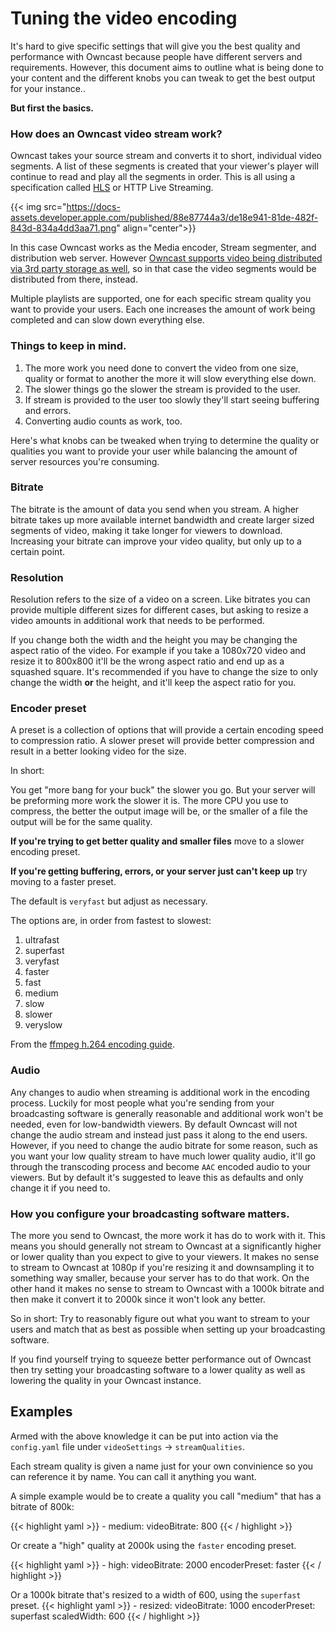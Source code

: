 # Tuning the video encoding

It's hard to give specific settings that will give you the best quality and performance with Owncast because people have different servers and requirements.  However, this document aims to outline what is being done to your content and the different knobs you can tweak to get the best output for your instance..

**But first the basics.**

### How does an Owncast video stream work?

Owncast takes your source stream and converts it to short, individual video segments.  A list of these segments is created that your viewer's player will continue to read and play all the segments in order.  This is all using a specification called [HLS](https://developer.apple.com/documentation/http_live_streaming/understanding_the_http_live_streaming_architecture) or HTTP Live Streaming.

{{< img src="https://docs-assets.developer.apple.com/published/88e87744a3/de18e941-81de-482f-843d-834a4dd3aa71.png" align="center">}}

In this case Owncast works as the Media encoder, Stream segmenter, and distribution web server.  However [Owncast supports video being distributed via 3rd party storage as well](/docs/s3), so in that case the video segments would be distributed from there, instead.

Multiple playlists are supported, one for each specific stream quality you want to provide your users.  Each one increases the amount of work being completed and can slow down everything else.


### Things to keep in mind.

1. The more work you need done to convert the video from one size, quality or format to another the more it will slow everything else down.
1. The slower things go the slower the stream is provided to the user.
1. If stream is provided to the user too slowly they'll start seeing buffering and errors.
1. Converting audio counts as work, too.

Here's what knobs can be tweaked when trying to determine the quality or qualities you want to provide your user while balancing the amount of server resources you're consuming.

### Bitrate

The bitrate is the amount of data you send when you stream. A higher bitrate takes up more available internet bandwidth and create larger sized segments of video, making it take longer for viewers to download. Increasing your bitrate can improve your video quality, but only up to a certain point.

### Resolution

Resolution refers to the size of a video on a screen.  Like bitrates you can provide multiple different sizes for different cases, but asking to resize a video amounts in additional work that needs to be performed.

If you change both the width and the height you may be changing the aspect ratio of the video.  For example if you take a 1080x720 video and resize it to 800x800 it'll be the wrong aspect ratio and end up as a squashed square.  It's recommended if you have to change the size to only change the width **or** the height, and it'll keep the aspect ratio for you.

### Encoder preset

A preset is a collection of options that will provide a certain encoding speed to compression ratio. A slower preset will provide better compression and result in a better looking video for the size.

In short:

You get "more bang for your buck" the slower you go.  But your server will be preforming more work the slower it is.  The more CPU you use to compress, the better the output image will be, or the smaller of a file the output will be for the same quality.



**If you're trying to get better quality and smaller files** move to a slower encoding preset.

**If you're getting buffering, errors, or your server just can't keep up** try moving to a faster preset.

The default is `veryfast` but adjust as necessary.

The options are, in order from fastest to slowest:
1. ultrafast
1. superfast
1. veryfast
1. faster
1. fast
1. medium
1. slow
1. slower
1. veryslow

From the [ffmpeg h.264 encoding guide](https://trac.ffmpeg.org/wiki/Encode/H.264).

### Audio

Any changes to audio when streaming is additional work in the encoding process.  Luckily for most people what you're sending from your broadcasting software is generally reasonable and additional work won't be needed, even for low-bandwidth viewers. By default Owncast will not change the audio stream and instead just pass it along to the end users.  However, if you need to change the audio bitrate for some reason, such as you want your low quality stream to have much lower quality audio, it'll go through the transcoding process and become `AAC` encoded audio to your viewers.  But by default it's suggested to leave this as defaults and only change it if you need to.

### How you configure your broadcasting software matters.

The more you send to Owncast, the more work it has do to work with it.  This means you should generally not stream to Owncast at a significantly higher or lower quality than you expect to give to your viewers.  It makes no sense to stream to Owncast at 1080p if you're resizing it and downsampling it to something way smaller, because your server has to do that work.  On the other hand it makes no sense to stream to Owncast with a 1000k bitrate and then make it convert it to 2000k since it won't look any better.

So in short: Try to reasonably figure out what you want to stream to your users and match that as best as possible when setting up your broadcasting software.

If you find yourself trying to squeeze better performance out of Owncast then try setting your broadcasting software to a lower quality as well as lowering the quality in your Owncast instance.

## Examples

Armed with the above knowledge it can be put into action via the `config.yaml` file under `videoSettings` -> `streamQualities`.

Each stream quality is given a name just for your own convinience so you can reference it by name.  You can call it anything you want.

A simple example would be to create a quality you call "medium" that has a bitrate of 800k:

{{< highlight yaml >}}
    - medium:
      videoBitrate: 800
{{< / highlight >}}

Or create a "high" quality at 2000k using the `faster` encoding preset.

{{< highlight yaml >}}
    - high:
      videoBitrate: 2000
      encoderPreset: faster
{{< / highlight >}}

Or a 1000k bitrate that's resized to a width of 600, using the `superfast` preset.
{{< highlight yaml >}}
    - resized:
      videoBitrate: 1000
      encoderPreset: superfast
      scaledWidth: 600
{{< / highlight >}}

